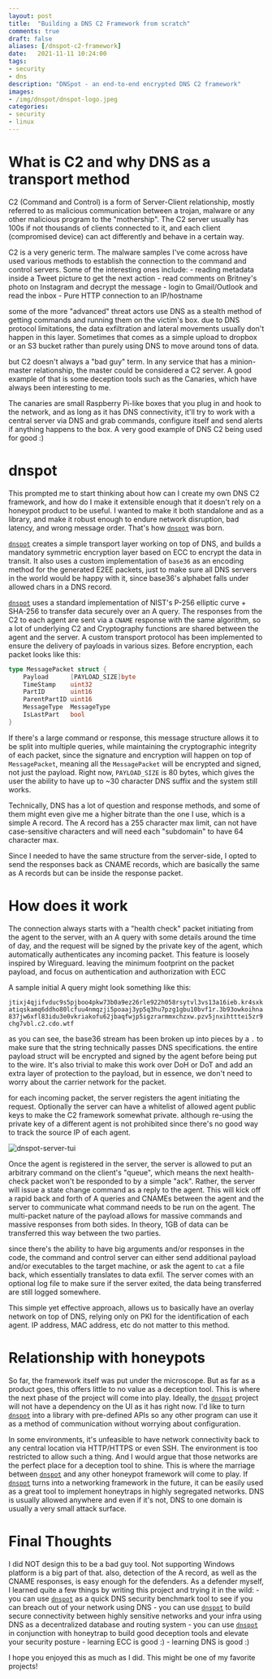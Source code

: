 ```yaml
---
layout: post
title:  "Building a DNS C2 Framework from scratch"
comments: true
draft: false
aliases: [/dnspot-c2-framework]
date:   2021-11-11 10:24:00
tags:
- security
- dns
description: "DNSpot - an end-to-end encrypted DNS C2 framework"
images:
- /img/dnspot/dnspot-logo.jpeg
categories:
- security
- linux
--- 
```


# What is C2 and why DNS as a transport method

C2 (Command and Control) is a form of Server-Client relationship, mostly referred to as malicious communication between a trojan, malware or any other malicious program to the "mothership". The C2 server usually has 100s if not thousands of clients connected to it, and each client (compromised device) can act differently and behave in a certain way.

C2 is a very generic term. The malware samples I've come across have used various methods to establish the connection to the command and control servers. Some of the interesting ones include:
    - reading metadata inside a Tweet picture to get the next action
    - read comments on Britney's photo on Instagram and decrypt the message
    - login to Gmail/Outlook and read the inbox
    - Pure HTTP connection to an IP/hostname

some of the more "advanced" threat actors use DNS as a stealth method of getting commands and running them on the victim's box. due to DNS protocol limitations, the data exfiltration and lateral movements usually don't happen in this layer. Sometimes that comes as a simple upload to dropbox or an S3 bucket rather than purely using DNS to move around tons of data.

but C2 doesn't always a "bad guy" term. In any service that has a minion-master relationship, the master could be considered a C2 server. A good example of that is some deception tools such as the Canaries, which have always been interesting to me. 

The canaries are small Raspberry Pi-like boxes that you plug in and hook to the network, and as long as it has DNS connectivity, it'll try to work with a central server via DNS and grab commands, configure itself and send alerts if anything happens to the box. A very good example of DNS C2 being used for good :)

# dnspot

This prompted me to start thinking about how can I create my own DNS C2 framework, and how do I make it extensible enough that it doesn't rely on a honeypot product to be useful. I wanted to make it both standalone and as a library, and make it robust enough to endure network disruption, bad latency, and wrong message order. That's how [`dnspot`](https://github.com/mosajjal/dnspot) was born.

[`dnspot`](https://github.com/mosajjal/dnspot) creates a simple transport layer working on top of DNS, and builds a mandatory symmetric encryption layer based on ECC to encrypt the data in transit. It also uses a custom implementation of `base36` as an encoding method for the generated E2EE packets, just to make sure all DNS servers in the world would be happy with it, since base36's alphabet falls under allowed chars in a DNS record. 

[`dnspot`](https://github.com/mosajjal/dnspot) uses a standard implementation of NIST's P-256 elliptic curve + SHA-256 to transfer data securely over an A query. The responses from the C2 to each agent are sent via a `CNAME` response with the same algorithm, so a lot of underlying C2 and Cryptography functions are shared between the agent and the server. A custom transport protocol has been implemented to ensure the delivery of payloads in various sizes. Before encryption, each packet looks like this:

```go
type MessagePacket struct {
    Payload      [PAYLOAD_SIZE]byte 
    TimeStamp    uint32             
    PartID       uint16            
    ParentPartID uint16          
    MessageType  MessageType
    IsLastPart   bool     
}
```

If there's a large command or response, this message structure allows it to be split into multiple queries, while maintaining the cryptographic integrity of each packet, since the signature and encryption will happen on top of `MessagePacket`, meaning all the `MessagePacket` will be encrypted and signed, not just the payload. Right now, `PAYLOAD_SIZE` is 80 bytes, which gives the user the ability to have up to ~30 character DNS suffix and the system still works. 

Technically, DNS has a lot of question and response methods, and some of them might even give me a higher bitrate than the one I use, which is a simple A record. The A record has a 255 character max limit, can not have case-sensitive characters and will need each "subdomain" to have 64 character max.

Since I needed to have the same structure from the server-side, I opted to send the responses back as CNAME records, which are basically the same as A records but can be inside the response packet.

# How does it work

The connection always starts with a "health check" packet initiating from the agent to the server, with an A query with some details around the time of day, and the request will be signed by the private key of the agent, which automatically authenticates any incoming packet. This feature is loosely inspired by Wireguard. leaving the minimum footprint on the packet payload, and focus on authentication and authorization with ECC

A sample initial A query might look something like this:

`jtixj4qjifvduc9s5pjboo4pkw73b0a9ez26rle922h058rsytvl3vs13a16ieb.kr4sxkatiqskamq6ddho80lcfuu4nmqzji5poaaj3yp5q3hu7pzg1gbu10bvf1r.3b93owkoihna837jw6xfl83idu3e0vkriakofu62jbaqfwjp5igzrarmmxchzxw.pzv5jnxihtttei5zr9chg7vbl.c2.cdo.wtf`

as you can see, the base36 stream has been broken up into pieces by a `.` to make sure that the string technically passes DNS specifications. the entire payload struct will be encrypted and signed by the agent before being put to the wire. It's also trivial to make this work over DoH or DoT and add an extra layer of protection to the payload, but in essence, we don't need to worry about the carrier network for the packet. 

for each incoming packet, the server registers the agent initiating the request. Optionally the server can have a whitelist of allowed agent public keys to make the C2 framework somewhat private. although re-using the private key of a different agent is not prohibited since there's no good way to track the source IP of each agent. 

![dnspot-server-tui](/img/dnspot/server-tui-empty.png)


Once the agent is registered in the server, the server is allowed to put an arbitrary command on the client's "queue", which means the next health-check packet won't be responded to by a simple "ack". Rather, the server will issue a state change command as a reply to the agent. This will kick off a rapid back and forth of A queries and CNAMEs between the agent and the server to communicate what command needs to be run on the agent. The multi-packet nature of the payload allows for massive commands
and massive responses from both sides. In theory, 1GB of data can be transferred this way between the two parties. 

since there's the ability to have big arguments and/or responses in the code, the command and control server can either send additional payload and/or executables to the target machine, or ask the agent to `cat` a file back, which essentially translates to data exfil. The server comes with an optional log file to make sure if the server exited, the data being transferred are still logged somewhere.

This simple yet effective approach, allows us to basically have an overlay network on top of DNS, relying only on PKI for the identification of each agent. IP address, MAC address, etc do not matter to this method.

# Relationship with honeypots

So far, the framework itself was put under the microscope. But as far as a product goes, this offers little to no value as a deception tool. This is where the next phase of the project will come into play. Ideally, the [`dnspot`](https://github.com/mosajjal/dnspot) project will not have a dependency on the UI as it has right now. I'd like to turn [`dnspot`](https://github.com/mosajjal/dnspot) into a library with pre-defined APIs so any other program can use it as a method of communication without worrying about configuration. 

In some environments, it's unfeasible to have network connectivity back to any central location via HTTP/HTTPS or even SSH. The environment is too restricted to allow such a thing. And I would argue that those networks are the perfect place for a deception tool to shine. This is where the marriage between [`dnspot`](https://github.com/mosajjal/dnspot) and any other honeypot framework will come to play. If [`dnspot`](https://github.com/mosajjal/dnspot) turns into a networking framework in the future, it can be easily used as a great tool to implement honeytraps in
highly segregated networks. DNS is usually allowed anywhere and even if it's not, DNS to one domain is usually a very small attack surface. 


# Final Thoughts

I did NOT design this to be a bad guy tool. Not supporting Windows platform is a big part of that. also, detection of the A record, as well as the CNAME responses, is easy enough for the defenders. As a defender myself, I learned quite a few things by writing this project and trying it in the wild:
    - you can use [`dnspot`](https://github.com/mosajjal/dnspot) as a quick DNS security benchmark tool to see if you can breach out of your network using DNS
    - you can use [`dnspot`](https://github.com/mosajjal/dnspot) to build secure connectivity between highly sensitive networks and your infra using DNS as a decentralized database and routing system
    - you can use [`dnspot`](https://github.com/mosajjal/dnspot) in conjunction with honeytrap to build good deception tools and elevate your security posture
    - learning ECC is good :)
    - learning DNS is good :)

I hope you enjoyed this as much as I did. This might be one of my favorite projects!
